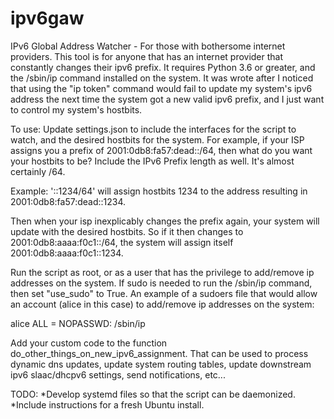 # ipv6gaw
IPv6 Global Address Watcher - For those with bothersome internet providers. This tool is for anyone that has an internet provider that constantly changes their ipv6 prefix. It requires Python 3.6 or greater, and the /sbin/ip command installed on the system. It was wrote after I noticed that using the "ip token" command would fail to update my system's ipv6 address the next time the system got a new valid ipv6 prefix, and I just want to control my system's hostbits.

To use: Update settings.json to include the interfaces for the script to watch, and the desired hostbits for the system. For example, if your ISP assigns you a prefix of 2001:0db8:fa57:dead::/64, then what do you want your hostbits to be? Include the IPv6 Prefix length as well. It's almost certainly /64.

Example: '::1234/64' will assign hostbits 1234 to the address resulting in 2001:0db8:fa57:dead::1234.

Then when your isp inexplicably changes the prefix again, your system will update with the desired hostbits. So if it then changes to 2001:0db8:aaaa:f0c1::/64, the system will assign itself 2001:0db8:aaaa:f0c1::1234.

Run the script as root, or as a user that has the privilege to add/remove ip addresses on the system. If sudo is needed to run the /sbin/ip command, then set "use_sudo" to True. An example of a sudoers file that would allow an account (alice in this case) to add/remove ip addresses on the system:

 alice ALL = NOPASSWD: /sbin/ip

Add your custom code to the function do_other_things_on_new_ipv6_assignment. That can be used to process dynamic dns updates, update system routing tables, update downstream ipv6 slaac/dhcpv6 settings, send notifications, etc...

TODO:
*Develop systemd files so that the script can be daemonized.
*Include instructions for a fresh Ubuntu install.
